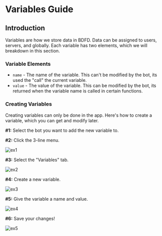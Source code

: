 # Variables Guide

## Introduction
Variables are how we store data in BDFD. Data can be assigned to users, servers, and globally. Each variable has two elements, which we will breakdown in this section.

### Variable Elements

- `name` - The name of the variable. This can't be modified by the bot, its used the "call" the current variable.
- `value` - The value of the variable. This can be modified by the bot, its returned when the variable name is called in certain functions.

### Creating Variables
Creating variables can only be done in the app. Here's how to create a variable, which you can get and modify later.

**#1:** Select the bot you want to add the new variable to.

**#2:** Click the 3-line menu.

![ex1](https://user-images.githubusercontent.com/69215413/126074448-b0bad0e5-b77b-43a8-938f-d784c0a7eb08.png)

**#3:** Select the "Variables" tab.

![ex2](https://user-images.githubusercontent.com/69215413/126074572-9bd359b1-31db-4078-92f4-2b592e511316.png)

**#4:** Create a new variable.

![ex3](https://user-images.githubusercontent.com/69215413/126074475-aa5e1ff3-56ef-4dc2-9a04-f6430792f9cb.png)

**#5:** Give the variable a name and value.

![ex4](https://user-images.githubusercontent.com/69215413/126074479-0e4e5e54-62d6-4ccf-866a-32007e8f1d16.png)

**#6:** Save your changes!

![ex5](https://user-images.githubusercontent.com/69215413/126074596-7c185a1e-ec81-421d-ab46-bf7bc657e7bc.png)
